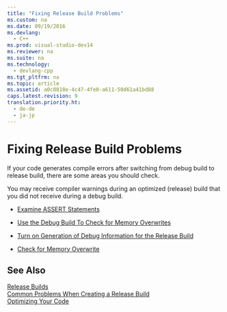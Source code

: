 ```yaml
---
title: "Fixing Release Build Problems"
ms.custom: na
ms.date: 09/19/2016
ms.devlang: 
  - C++
ms.prod: visual-studio-dev14
ms.reviewer: na
ms.suite: na
ms.technology: 
  - devlang-cpp
ms.tgt_pltfrm: na
ms.topic: article
ms.assetid: a0c0818e-4c47-4fe0-a611-50d61a41bd88
caps.latest.revision: 9
translation.priority.ht: 
  - de-de
  - ja-jp
---
```

# Fixing Release Build Problems
If your code generates compile errors after switching from debug build to release build, there are some areas you should check.  
  
 You may receive compiler warnings during an optimized (release) build that you did not receive during a debug build.  
  
-   [Examine ASSERT Statements](../vs140/Using-VERIFY-Instead-of-ASSERT.md)  
  
-   [Use the Debug Build To Check for Memory Overwrites](../vs140/Using-the-Debug-Build-to-Check-for-Memory-Overwrite.md)  
  
-   [Turn on Generation of Debug Information for the Release Build](../vs140/How-to--Debug-a-Release-Build.md)  
  
-   [Check for Memory Overwrite](../vs140/Checking-for-Memory-Overwrites.md)  
  
## See Also  
 [Release Builds](../vs140/Release-Builds.md)   
 [Common Problems When Creating a Release Build](../vs140/Common-Problems-When-Creating-a-Release-Build.md)   
 [Optimizing Your Code](../vs140/Optimizing-Your-Code.md)